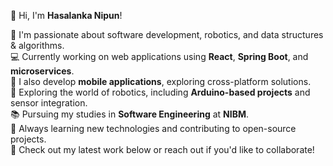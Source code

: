 👋 Hi, I'm **Hasalanka Nipun**!

🔭 I'm passionate about software development, robotics, and data structures & algorithms.  
💻 Currently working on web applications using **React**, **Spring Boot**, and **microservices**.  
📱 I also develop **mobile applications**, exploring cross-platform solutions.  
🤖 Exploring the world of robotics, including **Arduino-based projects** and sensor integration.  
📚 Pursuing my studies in **Software Engineering** at **NIBM**.  
🚀 Always learning new technologies and contributing to open-source projects.  
🔗 Check out my latest work below or reach out if you'd like to collaborate!
